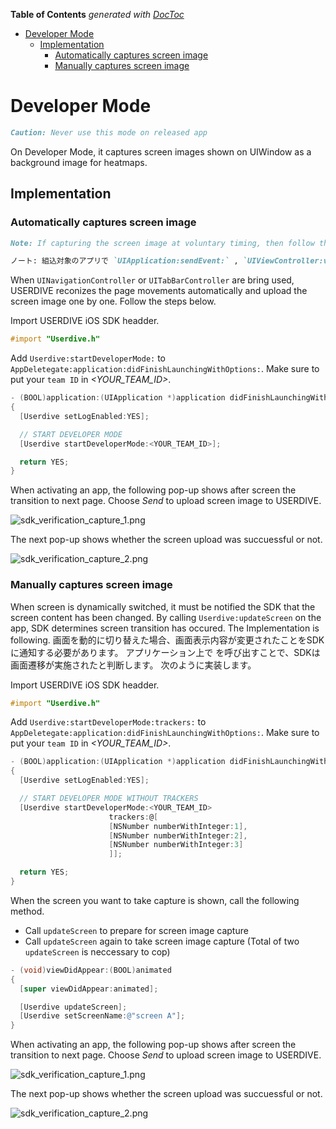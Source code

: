 <!-- START doctoc generated TOC please keep comment here to allow auto update -->
<!-- DON'T EDIT THIS SECTION, INSTEAD RE-RUN doctoc TO UPDATE -->
**Table of Contents**  *generated with [DocToc](https://github.com/thlorenz/doctoc)*

- [Developer Mode](#developer-mode)
  - [Implementation](#implementation)
    - [Automatically captures screen image](#automatically-captures-screen-image)
    - [Manually captures screen image](#manually-captures-screen-image)

<!-- END doctoc generated TOC please keep comment here to allow auto update -->

# Developer Mode

```markdown
Caution: Never use this mode on released app
```

On Developer Mode, it captures screen images shown on UIWindow
as a background image for heatmaps.

## Implementation

### Automatically captures screen image

```markdown
Note: If capturing the screen image at voluntary timing, then follow the steps below; "Manually captures screen image"
```

```markdown
ノート: 組込対象のアプリで `UIApplication:sendEvent:` , `UIViewController:viewDidAppear:` , `UIViewController:viewWillDisappear:` のいずれかをMethod swizzlingを使用している場合は *「手動で画面キャプチャを取得する」* の節に従い組込を行なってください。
```

When `UINavigationController` or `UITabBarController` are bring used,
USERDIVE reconizes the page movements automatically
and upload the screen image one by one. Follow the steps below.

Import USERDIVE iOS SDK headder.

```objective-c
#import "Userdive.h"
```

Add `Userdive:startDeveloperMode:` to `AppDeletegate:application:didFinishLaunchingWithOptions:`.
Make sure to put your `team ID` in *\<YOUR_TEAM_ID\>*.

```objective-c
- (BOOL)application:(UIApplication *)application didFinishLaunchingWithOptions:(NSDictionary *)launchOptions
{
  [Userdive setLogEnabled:YES];

  // START DEVELOPER MODE
  [Userdive startDeveloperMode:<YOUR_TEAM_ID>];

  return YES;
}
```

When activating an app,
the following pop-up shows after screen the transition to next page.
Choose *Send* to upload screen image to USERDIVE.

![sdk_verification_capture_1.png](../../../ja/apps/devguide/files/sdk_verification_capture_1.png)

The next pop-up shows whether the screen upload was succuessful or not.

![sdk_verification_capture_2.png](../../../ja/apps/devguide/files/sdk_verification_capture_2.png)

### Manually captures screen image

When screen is dynamically switched,
it must be notified the SDK that the screen content has been changed.
By calling `Userdive:updateScreen` on the app,
SDK determines screen transition has occured.
The Implementation is following.
画面を動的に切り替えた場合、画面表示内容が変更されたことをSDKに通知する必要があります。
アプリケーション上で  を呼び出すことで、SDKは画面遷移が実施されたと判断します。
次のように実装します。

Import USERDIVE iOS SDK headder.

```objective-c
#import "Userdive.h"
```

Add `Userdive:startDeveloperMode:trackers:` to `AppDeletegate:application:didFinishLaunchingWithOptions:`.
Make sure to put your `team ID` in *\<YOUR_TEAM_ID\>*.

```objective-c
- (BOOL)application:(UIApplication *)application didFinishLaunchingWithOptions:(NSDictionary *)launchOptions
{
  [Userdive setLogEnabled:YES];

  // START DEVELOPER MODE WITHOUT TRACKERS
  [Userdive startDeveloperMode:<YOUR_TEAM_ID>
                      trackers:@[
                      [NSNumber numberWithInteger:1],
                      [NSNumber numberWithInteger:2],
                      [NSNumber numberWithInteger:3]
                      ]];

  return YES;
}
```

When the screen you want to take capture is shown, call the following method.

- Call `updateScreen` to prepare for screen image capture
- Call `updateScreen` again to take screen image capture
  (Total of two `updateScreen` is neccessary to cop)

```objective-c
- (void)viewDidAppear:(BOOL)animated
{
  [super viewDidAppear:animated];

  [Userdive updateScreen];
  [Userdive setScreenName:@"screen A"];
}
```

When activating an app,
the following pop-up shows after screen the transition to next page.
Choose *Send* to upload screen image to USERDIVE.

![sdk_verification_capture_1.png](../../../ja/apps/devguide/files/sdk_verification_capture_1.png)

The next pop-up shows whether the screen upload was succuessful or not.

![sdk_verification_capture_2.png](../../../ja/apps/devguide/files/sdk_verification_capture_2.png)
